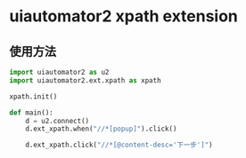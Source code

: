 # uiautomator2 xpath extension

## 使用方法
```python
import uiautomator2 as u2
import uiautomator2.ext.xpath as xpath

xpath.init()

def main():
    d = u2.connect()
    d.ext_xpath.when("//*[popup]").click()

    d.ext_xpath.click("//*[@content-desc='下一步']")
```
